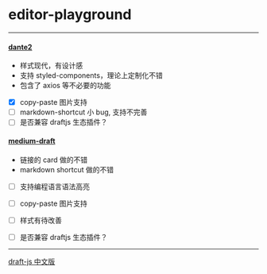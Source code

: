 # editor-playground

----

#### [dante2](https://github.com/michelson/dante2)

- 样式现代，有设计感
- 支持 styled-components，理论上定制化不错
- 包含了 axios 等不必要的功能

- [x] copy-paste 图片支持
- [ ] markdown-shortcut 小 bug, 支持不完善
- [ ] 是否兼容 draftjs 生态插件？

#### [medium-draft](https://github.com/brijeshb42/medium-draft)

- 链接的 card 做的不错
- markdown shortcut 做的不错

- [ ] 支持编程语言语法高亮
- [ ] copy-paste 图片支持
- [ ] 样式有待改善
- [ ] 是否兼容 draftjs 生态插件？ 


------ 

[draft-js 中文版](http://seejs.me/draft-js-cn/docs/gao-ji-yong-fa/v010-apiqian-yi.html)
